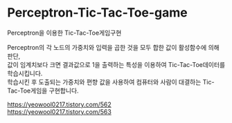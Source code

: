 # Perceptron-Tic-Tac-Toe-game
Perceptron을 이용한 Tic-Tac-Toe게임구현

Perceptron의 각 노드의 가중치와 입력을 곱한 것을 모두 합한 값이 활성함수에 의해 판단,                                                           
값이 임계치보다 크면 결과값으로 1을 출력하는 특성을 이용하여 Tic-Tac-Toe데이터를 학습시킵니다.                                                                                               
학습시킨 후 도출되는 가중치와 편향 값을 사용하여 컴퓨터와 사람이 대결하는 Tic-Tac-Toe게임을 구현합니다.                       
                                 
https://yeowool0217.tistory.com/562                           
https://yeowool0217.tistory.com/563                             
